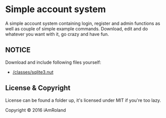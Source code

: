 # Simple account system

A simple account system containing login, register and admin functions as well as couple of simple example commands.
Download, edit and do whatever you want with it, go crazy and have fun.

## NOTICE
Download and include following files yourself:
* [/classes/sqlite3.nut](https://github.com/iAmRoland/lhmp-scripts/blob/master/classes/sqlite3.nut)

## License & Copyright
License can be found a folder up, it's licensed under MIT if you're too lazy.

Copyright &copy; 2016 iAmRoland